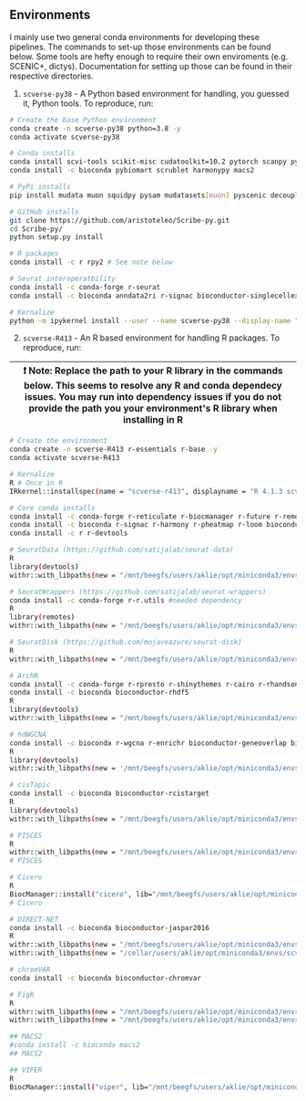 ## Environments

I mainly use two general conda environments for developing these pipelines. The commands to set-up those environments can be found below. Some tools are hefty enough to require their own enviroments (e.g. SCENIC+, dictys).  Documentation for setting up those can be found in their respective directories.

1. `scverse-py38` - A Python based environment for handling, you guessed it, Python tools. To reproduce, run:
```bash
# Create the base Python environment
conda create -n scverse-py38 python=3.8 -y
conda activate scverse-py38

# Conda installs
conda install scvi-tools scikit-misc cudatoolkit=10.2 pytorch scanpy python-igraph leidenalg louvain -c conda-forge
conda install -c bioconda pybiomart scrublet harmonypy macs2

# PyPi installs
pip install mudata muon squidpy pysam mudatasets[muon] pyscenic decoupler PyWGCNA dynamo-release KDEpy inferelator normalisr

# GitHub installs
git clone https://github.com/aristoteleo/Scribe-py.git
cd Scribe-py/
python setup.py install

# R packages
conda install -c r rpy2 # See note below

# Seurat interoperatbility
conda install -c conda-forge r-seurat
conda install -c bioconda anndata2ri r-signac bioconductor-singlecellexperiment

# Kernalize
python -m ipykernel install --user --name scverse-py38 --display-name "Python 3.8 scverse"
```

2. `scverse-R413` - An R based environment for handling R packages. To reproduce, run:

|:exclamation: **Note:** Replace the path to your R library in the commands below. This seems to resolve any R and conda dependecy issues. You may run into dependency issues if you do not provide the path you your environment's R library when installing in R   |
|-----------------------------------------|

```bash
# Create the environment
conda create -n scverse-R413 r-essentials r-base -y
conda activate scverse-R413

# Kernalize
R # Once in R
IRkernel::installspec(name = "scverse-r413", displayname = "R 4.1.3 scverse")

# Core conda installs
conda install -c conda-forge r-reticulate r-biocmanager r-future r-remotes r-hdf5r r-seurat r-ggpubr leidenalg pandas
conda install -c bioconda r-signac r-harmony r-pheatmap r-loom bioconductor-limma
conda install -c r r-devtools

# SeuratData (https://github.com/satijalab/seurat-data)
R
library(devtools)
withr::with_libpaths(new = "/mnt/beegfs/users/aklie/opt/miniconda3/envs/scverse-R413/lib/R/library", install_github('satijalab/seurat-data'))

# SeuratWrappers (https://github.com/satijalab/seurat-wrappers)
conda install -c conda-forge r-r.utils #needed dependency
R
library(remotes)
withr::with_libpaths(new = "/mnt/beegfs/users/aklie/opt/miniconda3/envs/scverse-R413/lib/R/library", install_github("satijalab/seurat-wrappers"))

# SeuratDisk (https://github.com/mojaveazure/seurat-disk)
R
withr::with_libpaths(new = "/mnt/beegfs/users/aklie/opt/miniconda3/envs/scverse-R413/lib/R/library", install_github("mojaveazure/seurat-disk"))

# ArchR
conda install -c conda-forge r-rpresto r-shinythemes r-cairo r-rhandsontable  # ArchR dependencies
conda install -c bioconda bioconductor-rhdf5
R
library(devtools)
withr::with_libpaths(new = "/mnt/beegfs/users/aklie/opt/miniconda3/envs/scverse-R413/lib/R/library", install_github("GreenleafLab/ArchR", ref="master", repos = BiocManager::repositories()))

# hdWGCNA
conda install -c bioconda r-wgcna r-enrichr bioconductor-geneoverlap bioconductor-ensdb.hsapiens.v86 bioconductor-jaspar2020 bioconductor-bsgenome.hsapiens.ucsc.hg38 bioconductor-tfbstools bioconductor-rtracklayer
R
library(devtools)
withr::with_libpaths(new = '/mnt/beegfs/users/aklie/opt/miniconda3/envs/scverse-R413/lib/R/library', install_github('smorabit/hdWGCNA', ref='dev'))

# cisTopic
conda install -c bioconda bioconductor-rcistarget
R
library(devtools)
withr::with_libpaths(new = "/mnt/beegfs/users/aklie/opt/miniconda3/envs/scverse-R413/lib/R/library", install_github("aertslab/cisTopic"))

# PISCES
R
withr::with_libpaths(new = "/mnt/beegfs/users/aklie/opt/miniconda3/envs/scverse-R413/lib/R/library", install_github("califano-lab/PISCES"))
# PISCES

# Cicero
R
BiocManager::install("cicero", lib="/mnt/beegfs/users/aklie/opt/miniconda3/envs/scverse-R413/lib/R/library")
# Cicero

# DIRECT-NET
conda install -c bioconda bioconductor-jaspar2016
R
withr::with_libpaths(new = "/mnt/beegfs/users/aklie/opt/miniconda3/envs/scverse-R413/lib/R/library", install_github("zhanglhbioinfor/DIRECT-NET"))
withr::with_libpaths(new = "/cellar/users/aklie/opt/miniconda3/envs/scverse-R413/lib/R/library", install_github('immunogenomics/presto'))

# chromVAR
conda install -c bioconda bioconductor-chromvar

# FigR
R
withr::with_libpaths(new = "/mnt/beegfs/users/aklie/opt/miniconda3/envs/scverse-R413/lib/R/library", install_github("caleblareau/BuenColors"))
withr::with_libpaths(new = "/mnt/beegfs/users/aklie/opt/miniconda3/envs/scverse-R413/lib/R/library", install_github("buenrostrolab/FigR"))

## MACS2
#conda install -c bioconda macs2
## MACS2

## VIPER
R
BiocManager::install("viper", lib="/mnt/beegfs/users/aklie/opt/miniconda3/envs/scverse-R413/lib/R/library")
```
